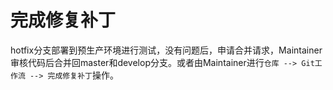 # 完成修复补丁

hotfix分支部署到预生产环境进行测试，没有问题后，申请合并请求，Maintainer审核代码后合并回master和develop分支。或者由Maintainer进行`仓库 --> Git工作流 --> 完成修复补丁`操作。